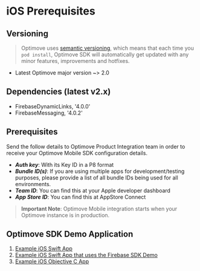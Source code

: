 # iOS Prerequisites


## Versioning
>Optimove uses [semantic versioning](https://semver.org/), which means that each time you `pod install`, Optimove SDK will automatically get updated with any minor features, improvements and hotfixes.

- Latest Optimove major version ~> 2.0 

## Dependencies (latest v2.x)

* FirebaseDynamicLinks, '4.0.0'
* FirebaseMessaging, '4.0.2'

## Prerequisites
Send the follow details to Optimove Product Integration team in order to receive your Optimove Mobile SDK configuration details.

- ***Auth key***: With its Key ID in a P8 format
- ***Bundle ID(s)***: If you are using multiple apps for development/testing purposes, please provide a list of all bundle IDs being used for all environments.
- ***Team ID***: You can find this at your Apple developer dashboard
- ***App Store ID***: You can find this at AppStore Connect

>**Important Note**: Optimove Mobile integration starts when your Optimove instance is in production.

## Optimove SDK Demo Application

1. [Example iOS Swift App](TBA)
2. [Example iOS Swift App that uses the Firebase SDK Demo](TBA)
3. [Example iOS Objective C App](TBA)
